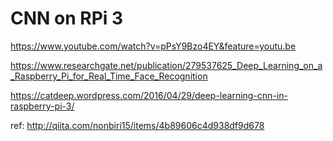 # CNN on RPi 3

https://www.youtube.com/watch?v=pPsY9Bzo4EY&feature=youtu.be

https://www.researchgate.net/publication/279537625_Deep_Learning_on_a_Raspberry_Pi_for_Real_Time_Face_Recognition

https://catdeep.wordpress.com/2016/04/29/deep-learning-cnn-in-raspberry-pi-3/

ref: http://qiita.com/nonbiri15/items/4b89606c4d938df9d678
